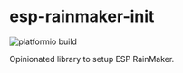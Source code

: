 # esp-rainmaker-init

![platformio build](https://github.com/mdvorak-iot/esp-rainmaker-init/workflows/platformio%20build/badge.svg)

Opinionated library to setup ESP RainMaker.

